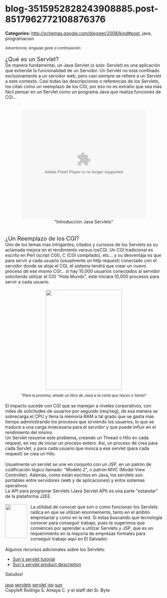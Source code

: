 # blog-3515952828243908885.post-8517962772108876376

**Categories:** http://schemas.google.com/blogger/2008/kind#post, java, programacion

<span style="font-size:85%;"><span style="font-style:
      italic;">Advertencia, lenguaje geek a continuación:</span></span>
      <br />
      <br /><span style="font-size:130%;">¿Qué es un Servlet?</span>
      <br />De manera fundamental, un Java Servlet (o solo: Servlet) es una aplicación que
      extiende la funcionalidad de un Servidor. Un Servlet no esta confinado exclusivamente a un
      servidor web, pero casi siempre se refiere a un Servlet a este contexto. Casi todas las
      descripciones o referencias de los Servlets, los citan como un reemplazo de los CGI, por eso
      no es extraño que sea más fácil pensar en un Servlet como un programa Java que realiza
      funciones de CGI...
      <br />
      <br /><center><object classid="clsid:d27cdb6e-ae6d-11cf-96b8-444553540000"
      codebase="http://download.macromedia.com/pub/shockwave/cabs/flash/swflash.cab#version=9,0,0,0"
      width="400" height="350" id="Vtc Player 2" align="middle"><param
      name="allowScriptAccess" value="sameDomain" /><param name="allowFullScreen"
      value="false" /><param name="movie"
      value="http://www.vtc.com/files/flvPlayer/player_large.swf" /><param name="FlashVars"
      value="cipher=868fce93ec188cc52a7c0c88cd9bcd45702675815aa1d63529a65abe0e7199f42182a7f22fbf26fab8c26d7bd55a68a1&cipherCommon=0se0t02v763pt6e|n||has|3n1jl1s|as|par42cjd|3eve|6sj"><param
      name="quality" value="high" /><param name="wmode" value="transparent"><embed
      src="http://www.vtc.com/files/flvPlayer/player_large.swf"
      FlashVars="cipher=868fce93ec188cc52a7c0c88cd9bcd45702675815aa1d63529a65abe0e7199f42182a7f22fbf26fab8c26d7bd55a68a1&cipherCommon=0se0t02v763pt6e|n||has|3n1jl1s|as|par42cjd|3eve|6sj"
      wmode="transparent" quality="high" width="400" height="350" name="Vtc Player" align="middle"
      allowScriptAccess="sameDomain" allowFullScreen="false" type="application/x-shockwave-flash"
      pluginspage="http://www.macromedia.com/go/getflashplayer"
      /></object><br/>"Introducción Java Servlets"</center>
      <br />
      <br /><span style="font-size:130%;">¿Un Reemplazo de los CGI?</span>
      <br />Uno de los temas mas intrigantes, citados y curiosos de los Servlets es su
      aclamada mejora en el rendimiento versus losCGI. Un CGI tradicional es escrito en Perl (script
      CGI), C (CGI compilado), etc... y su desventaja es que para servir a cada usuario (usualmente
      un http request) conectado con el servidor donde se aloje el CGI, el sistema tendrá que crear
      un nuevo proceso de ese mismo CGI... si hay 10,000 usuarios conectados al servidor solicitando
      utilizar el CGI "Hola Mundo", este iniciara 10,000 procesos para servir a cada usuario.
      <br />
      <br /><div style="text-align: center;"><a onblur="try
      {parent.deselectBloggerImageGracefully();} catch(e) {}"
      href="http://4.bp.blogspot.com/_ayvorITawE4/SVenYuEEpeI/AAAAAAAAB1I/mph7ettKGKU/s1600-h/javaservletur2.jpg"><img
      style="margin: 0px auto 10px; display: block; text-align: center; cursor: pointer; width:
      244px; height: 320px;"
      src="http://4.bp.blogspot.com/_ayvorITawE4/SVenYuEEpeI/AAAAAAAAB1I/mph7ettKGKU/s320/javaservletur2.jpg"
      alt="" id="BLOGGER_PHOTO_ID_5284876730866378210" border="0" /></a><span
      style="font-size:85%;"><span style="font-style: italic;">"Para la próxima, añade un
      libro de Java a la carta que haces a Santa"</span></span></div>
      <br />El impacto sucede con CGI que se manejan a niveles corporativos, con miles de
      solicitudes de usuarios por segundo (req/seg), de esa manera se sobrecarga el CPU y llena la
      memoria RAM a tal grado que se gasta más tiempo administrando los procesos que sirviendo los
      usuarios, lo que se traduce a una carga innecesaria para el servidor y que puede influir en el
      rendimiento del mismo.
      <br />Un Servlet resuelve este problema, creando un Thread o Hilo en cada request, en
      vez de iniciar un proceso entero. Así, un proceso de crea para cada Servlet, y para cada
      usuario que invoca a ese servlet (para cada request) se crea un Hilo.
      <br />
      <br />Usualmente un servlet se une en conjunto con un JSP, en un patrón de codificación
      lógico llamado: "Modelo 2", o patrón MVC (Model View Controller). Además, como están escritos
      en Java, los servlets son portables entre servidores (web y de aplicaciones) y entre sistemas
      operativos.
      <br />La API para programar Servlets (Java Servlet API) es una parte "estandar" de la
      plataforma J2EE.
      <br />
      <br /><a onblur="try {parent.deselectBloggerImageGracefully();} catch(e) {}"
      href="http://4.bp.blogspot.com/_ayvorITawE4/SVek339_MMI/AAAAAAAAB1A/Vg69jkGx0-8/s1600-h/Wave.png"><img
      style="margin: 0pt 10px 10px 0pt; float: left; cursor: pointer; width: 71px; height: 108px;"
      src="http://4.bp.blogspot.com/_ayvorITawE4/SVek339_MMI/AAAAAAAAB1A/Vg69jkGx0-8/s320/Wave.png"
      alt="" id="BLOGGER_PHOTO_ID_5284873967566270658" border="0" /></a>La utilidad de
      conocer que son o como funcionan los Servlets radica en que se utilizan enormemente, tanto en
      el ámbito empresarial y como en la red. Si estas buscando que tecnología conocer para
      conseguir trabajo, pues te sugerimos que comiences por aprender a utilizar Servlets y JSP, que
      es un requerimiento en la mayoría de empresas formales para conseguir trabajo aquí en El
      Salvador.
      <br />
      <br />Algunos recursos adicionales sobre los Servlets:
      <br /><ul><li><a
      href="http://java.sun.com/j2ee/tutorial/1_3-fcs/doc/Servlets.html" class="external text"
      title="http://java.sun.com/j2ee/tutorial/1_3-fcs/doc/Servlets.html" rel="nofollow">Sun's
      servlet tutorial</a></li><li><a
      href="http://java.sun.com/products/servlet" class="external text"
      title="http://java.sun.com/products/servlet" rel="nofollow">Sun's servlet product
      description</a></li></ul>Saludos!
      <br />
      <br /><a href="http://www.blogalaxia.com/tags/java" rel="tag">java</a> <a
      href="http://www.blogalaxia.com/tags/servlets" rel="tag">servlets</a> <a
      href="http://www.blogalaxia.com/tags/servlet" rel="tag">servlet</a> <a
      href="http://www.blogalaxia.com/tags/jsp" rel="tag">jsp</a> <a
      href="http://www.blogalaxia.com/tags/sun" rel="tag">sun</a><div
      class="blogger-post-footer">Copyleft Rodrigo S. Amaya C. y el staff del Sr.
      Byte</div>